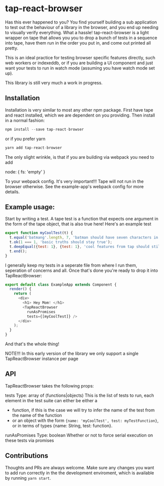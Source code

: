 # tap-react-browser

Has this ever happened to you? You find yourself building a sub application to test out the behaviour of a library in the browser, and you end up needing to visually verify everything. What a hassle! tap-react-browser is a light wrapper on tape that allows you you to drop a bunch of tests in a sequence into tape, have them run in the order you put in, and come out printed all pretty.

This is an ideal practice for testing browser specific features directly, such web workers or indexeddb, or if you are building a UI component and just want your tests to run in watch mode (assuming you have watch mode set up).

This library is still very much a work in progress.


## Installation

Installation is very similar to most any other npm package. First have tape and react installed, which we are dependent on you providing. Then install in a normal fashion:

```js
npm install --save tap-react-browser
```

or if you prefer yarn

```js
yarn add tap-react-browser
```

The only slight wrinkle, is that if you are building via webpack you need to add

node: {
  fs: 'empty'
}

To your webpack config. It's very important!!! Tape will not run in the browser otherwise. See the example-app's webpack config for more details.

## Example usage:

Start by writing a test. A tape test is a function that expects one argument in the form of the tape object, that is also true here! Here's an example test

```js
export function myCoolTest(t) {
  t.equal('batmang'.length, 7, 'batman should have seven characters in it');
  t.ok(1 === 1, 'basic truths should stay true');
  t.deepEqual({test: 1}, {test: 1}, 'cool features from tap should stil exisit');
  t.end();
}
```

I generally keep my tests in a seperate file from where I run them, seperation of concerns and all. Once that's done you're ready to drop it into TapReactBrowser:

```js
export default class ExampleApp extends Component {
  render() {
    return (
      <div>
        <h1> Hey Mom! </h1>
        <TapReactBrowser
          runAsPromises
          tests={[myCoolTest]} />
      </div>
    );
  }
}
```

And that's the whole thing!

NOTE!!! In this early version of the library we only support a single TapReactBrowser instance per page

## API

TapReactBrowser takes the following props:

tests
Type: array of (functions|objects)
This is the list of tests to run, each element in the test suite can either be either a
- function, if this is the case we will try to infer the name of the test from the name of the function
- or an object with the form `{name: 'myCoolTest', test: myTestFunction}`, or in terms of types {name: String, test: function}.

runAsPromises
Type: boolean
Whether or not to force serial execution on these tests via promises


## Contributions

Thoughts and PRs are always welcome. Make sure any changes you want to add run correctly in the the development enviroment, which is available by running `yarn start`.

